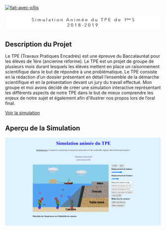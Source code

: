 [![fait-avec-p5js](https://img.shields.io/badge/Fait_avec-p5.js-ED1F5E.svg)](https://p5js.org)

[![readme_title](readme_title.png)](https://github.com/armandwayoff/Simulation-Animee-TPE)

## Description du Projet

Le TPE (Travaux Pratiques Encadrés) est une épreuve du Baccalauréat pour les élèves de 1ère (ancienne réforme).
Le TPE est un projet de groupe de plusieurs mois durant lesquels les élèves mettent en place un raisonnement scientifique dans le but de répondre à une problématique. Le TPE consiste en la rédaction d’un dossier présentant en détail l’ensemble de la démarche scientifique et en la présentation devant un jury du travail effectué.
Mon groupe et moi avons décidé de créer une simulation interactive représentant les différents aspects de notre TPE dans le but de mieux comprendre les enjeux de notre sujet et également afin d’illustrer nos propos lors de l’oral final.

[Voir la simulation](http://simulation-tpe.transept.net/)

## Aperçu de la Simulation

![apercu-simulation](image-illustration/apercu-simulation.png)
